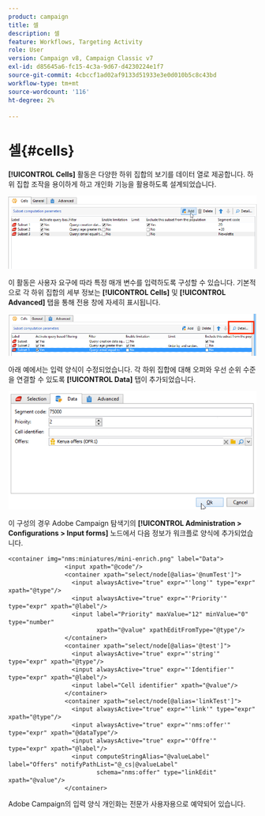 ```yaml
---
product: campaign
title: 셀
description: 셀
feature: Workflows, Targeting Activity
role: User
version: Campaign v8, Campaign Classic v7
exl-id: d85645a6-fc15-4c3a-9d67-d4230224e1f7
source-git-commit: 4cbccf1ad02af9133d51933e3e0d010b5c8c43bd
workflow-type: tm+mt
source-wordcount: '116'
ht-degree: 2%

---
```


# 셀{#cells}

**[!UICONTROL Cells]** 활동은 다양한 하위 집합의 보기를 데이터 열로 제공합니다. 하위 집합 조작을 용이하게 하고 개인화 기능을 활용하도록 설계되었습니다.

![](assets/wf_split_cells.png)

이 활동은 사용자 요구에 따라 특정 매개 변수를 입력하도록 구성할 수 있습니다. 기본적으로 각 하위 집합의 세부 정보는 **[!UICONTROL Cells]** 및 **[!UICONTROL Advanced]** 탭을 통해 전용 창에 자세히 표시됩니다.

![](assets/wf_split_cells_with_customization.png)

아래 예에서는 입력 양식이 수정되었습니다. 각 하위 집합에 대해 오퍼와 우선 순위 수준을 연결할 수 있도록 **[!UICONTROL Data]** 탭이 추가되었습니다.

![](assets/cells-activity-sample.png)

이 구성의 경우 Adobe Campaign 탐색기의 **[!UICONTROL Administration > Configurations > Input forms]** 노드에서 다음 정보가 워크플로 양식에 추가되었습니다.

```
<container img="nms:miniatures/mini-enrich.png" label="Data">
                <input xpath="@code"/>
                <container xpath="select/node[@alias='@numTest']">
                  <input alwaysActive="true" expr="'long'" type="expr" xpath="@type"/>
                  <input alwaysActive="true" expr="'Priority'" type="expr" xpath="@label"/>
                  <input label="Priority" maxValue="12" minValue="0" type="number"
                         xpath="@value" xpathEditFromType="@type"/>
                </container>
                <container xpath="select/node[@alias='@test']">
                  <input alwaysActive="true" expr="'string'" type="expr" xpath="@type"/>
                  <input alwaysActive="true" expr="'Identifier'" type="expr" xpath="@label"/>
                  <input label="Cell identifier" xpath="@value"/>
                </container>
                <container xpath="select/node[@alias='linkTest']">
                  <input alwaysActive="true" expr="'link'" type="expr" xpath="@type"/>
                  <input alwaysActive="true" expr="'nms:offer'" type="expr" xpath="@dataType"/>
                  <input alwaysActive="true" expr="'Offre'" type="expr" xpath="@label"/>
                  <input computeStringAlias="@valueLabel" label="Offers" notifyPathList="@_cs|@valueLabel"
                         schema="nms:offer" type="linkEdit" xpath="@value"/>
                </container>
```

Adobe Campaign의 입력 양식 개인화는 전문가 사용자용으로 예약되어 있습니다.